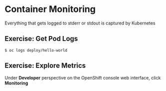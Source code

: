 # Container Monitoring

Everything that gets logged to stderr or stdout is captured by Kubernetes

## Exercise: Get Pod Logs

```
$ oc logs deploy/hello-world
```

## Exercise: Explore Metrics

Under **Developer** perspective on the OpenShift console web interface, click **Monitoring**
